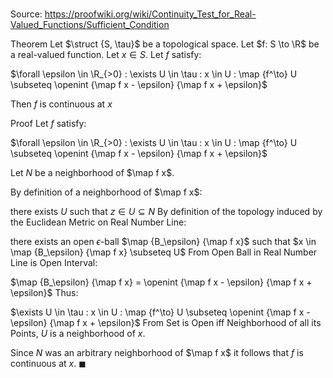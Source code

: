 # 

Source: https://proofwiki.org/wiki/Continuity_Test_for_Real-Valued_Functions/Sufficient_Condition

Theorem
Let $\struct {S, \tau}$ be a topological space.
Let $f: S \to \R$ be a real-valued function.
Let $x \in S$.
Let $f$ satisfy:

$\forall \epsilon \in \R_{>0} : \exists U \in \tau : x \in U : \map {f^\to} U \subseteq \openint {\map f x - \epsilon} {\map f x + \epsilon}$

Then $f$ is continuous at $x$


Proof
Let $f$ satisfy:

$\forall \epsilon \in \R_{>0} : \exists U \in \tau : x \in U : \map {f^\to} U \subseteq \openint {\map f x - \epsilon} {\map f x + \epsilon}$

Let $N$ be a neighborhood of $\map f x$.

By definition of a neighborhood of $\map f x$:

there exists $U$ such that $z \in U \subseteq N$
By definition of the topology induced by the Euclidean Metric on Real Number Line:

there exists an open $\epsilon$-ball $\map {B_\epsilon} {\map f x}$ such that $x \in \map {B_\epsilon} {\map f x} \subseteq U$
From Open Ball in Real Number Line is Open Interval:

$\map {B_\epsilon} {\map f x} = \openint {\map f x - \epsilon} {\map f x + \epsilon}$
Thus:

$\exists U \in \tau : x \in U : \map {f^\to} U \subseteq \openint {\map f x - \epsilon} {\map f x + \epsilon}$
From Set is Open iff Neighborhood of all its Points, $U$ is a neighborhood of $x$.

Since $N$ was an arbitrary neighborhood of $\map f x$ it follows that $f$ is continuous at $x$.
$\blacksquare$





